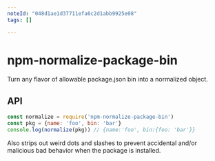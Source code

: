 ```yaml
---
noteId: "048d1ae1d37711efa6c2d1abb9925e08"
tags: []

---
```


# npm-normalize-package-bin

Turn any flavor of allowable package.json bin into a normalized object.

## API

```js
const normalize = require('npm-normalize-package-bin')
const pkg = {name: 'foo', bin: 'bar'}
console.log(normalize(pkg)) // {name:'foo', bin:{foo: 'bar'}}
```

Also strips out weird dots and slashes to prevent accidental and/or
malicious bad behavior when the package is installed.

